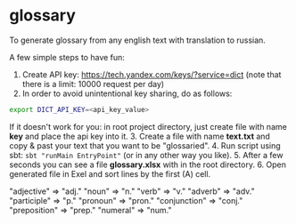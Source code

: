 # glossary
To generate glossary from any english text with translation to russian.

A few simple steps to have fun:
1. Create API key: https://tech.yandex.com/keys/?service=dict (note that there is a limit: 10000 request per day)
2. In order to avoid unintentional key sharing, do as follows:
  ```bash
  export DICT_API_KEY=<api_key_value>
  ```
  If it doesn't work for you: in root project directory, just create file with name **key** and place the api key into it.
3. Create a file with name **text.txt** and copy & past your text that you want to be "glossaried".
4. Run script using sbt: `sbt "runMain EntryPoint"` (or in any other way you like).
5. After a few seconds you can see a file **glossary.xlsx** with in the root directory.
6. Open generated file in Exel and sort lines by the first (A) cell.

"adjective" => "adj."
"noun" => "n."
"verb" => "v."
"adverb" => "adv."
"participle" => "p."
"pronoun" => "pron."
"conjunction" => "conj."
"preposition" => "prep."
"numeral" => "num."

